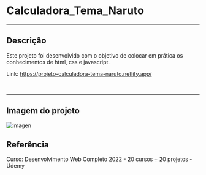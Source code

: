 # Calculadora_Tema_Naruto
<hr>

<h2>Descrição</h2>
<p>Este projeto foi desenvolvido com o objetivo de colocar em prática os conhecimentos de html, css e javascript.</p>

Link: https://projeto-calculadora-tema-naruto.netlify.app/

<br><hr>

<h2> Imagem do projeto</h2>


![imagen](https://user-images.githubusercontent.com/96313008/182449964-e37f6fbc-3fd8-4ff4-bfcf-8bc382401ea0.png)

<h2>Referência</h2>
<p>Curso: Desenvolvimento Web Completo 2022 - 20 cursos + 20 projetos - Udemy</p>
